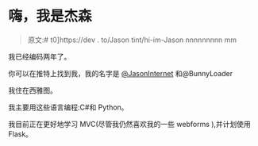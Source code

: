 # 嗨，我是杰森

> 原文:# t0]https://dev . to/Jason tint/hi-im-Jason nnnnnnnnn mm

我已经编码两年了。

你可以在推特上找到我，我的名字是 [@JasonInternet](https://twitter.com/JasonInternet) 和@BunnyLoader

我住在西雅图。

我主要用这些语言编程:C#和 Python。

我目前正在更好地学习 MVC(尽管我仍然喜欢我的一些 webforms ),并计划使用 Flask。